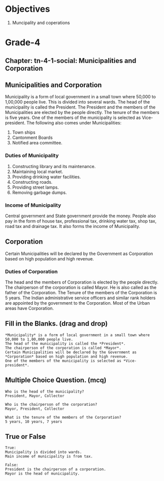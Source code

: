 # Objectives

1. Muncipality and coperations

# Grade-4

## Chapter: tn-4-1-social: Municipalities and Corporation
## Municipalities and Corporation
Municipality is a form of local government in a small town where 50,000 to 1,00,000 people live. This is divided into several wards. The head of the municipality is called the President. The President and the members of the Municipalities are elected by the people directly. The tenure of the members is five years. One of the members of the municipality is selected as Vice-president.
The following also comes under Municipalities:
1.	Town ships
2.	 Cantonment Boards 
3.	Notified area committee.

### Duties of Municipality
1.	Constructing library and its maintenance.
2.	Maintaining local market.
3.	Providing drinking water facilities.
4.	Constructing roads.
5.	Providing street lamps.
6.	Removing garbage dumps.

### Income of Municipality
Central government and State government provide the money. People also pay in the form of house tax, professional tax, drinking water tax, shop tax, road tax and drainage tax. It also forms the income of Municipality.

## Corporation
Certain Municipalities will be declared by the Government as Corporation based on high population and high revenue.

### Duties of Corporation
The head and the members of Corporation is elected by the people directly. The chairperson of the corporation is called Mayor. He is also called as the father of the Corporation. The Tenure of the members of the Corporation is 5 years. The Indian administrative service officers and similar rank holders are appointed by the government to the Corporation. Most of the Urban areas have Corporation.

## Fill in the Blanks. (drag and drop)
```
*Municipality* is a form of local government in a small town where 50,000 to 1,00,000 people live.
The head of the municipality is called the *President*.
The chairperson of the corporation is called *Mayor*.
Certain Municipalities will be declared by the Government as *Corporation* based on high population and high revenue.
One of the members of the municipality is selected as *Vice-president*.
```
## Multiple Choice Question. (mcq)
```
Who is the head of the municipality?
President, Mayor, Collector

Who is the chairperson of the corporation?
Mayor, President, Collector

What is the tenure of the members of the Corporation?
5 years, 10 years, 7 years
```
## True or False
```
True: 
Municipality is divided into wards.
Main income of municipality is from tax.

False:
President is the chairperson of a corporation.
Mayor is the head of municipality.
```

